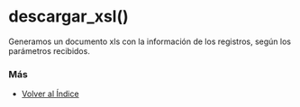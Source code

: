 # descargar_xsl()

Generamos un documento xls con la información de los registros, según los parámetros recibidos. 

### Más

  * [Volver al Índice](./index.md)
